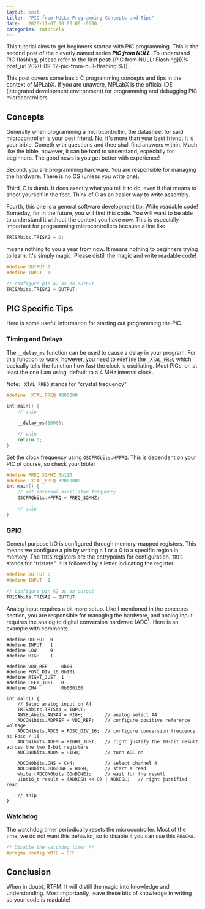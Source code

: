 ```yaml
---
layout: post
title:  "PIC from NULL: Programming Concepts and Tips"
date:   2020-11-07 00:00:00 -0500
categories: tutorials
---
```

This tutorial aims to get beginners started with PIC programming.
This is the second post of the cleverly named series ***PIC from NULL***.
To understand PIC flashing, please refer to the first post:
[PIC from NULL: Flashing]({% post_url 2020-09-12-pic-from-null-flashing %}).

This post covers some basic C programming concepts and tips in the
context of MPLabX. If you are unaware, MPLabX is the official IDE
(integrated development environment) for programming and debugging PIC
microcontrollers.

## Concepts
Generally when programming a microcontroller, the datasheet for
said microcontroller is your best friend. No, it's more than your
best friend. It is your bible. Cometh with questions and thee shall
find answers within. Much like the bible, however, it can be hard to
understand, especially for beginners. The good news is you get better
with experience!

Second, you are programming hardware. You are responsible for managing
the hardware. There is no OS (unless you write one).

Third, C is dumb. It does exactly what you tell it to do, even if that
means to shoot yourself in the foot. Think of C as an easier way to
write assembly.

Fourth, this one is a general software development tip. Write readable
code! Someday, far in the future, you will find this code. You will want
to be able to understand it without the context you have now. This is
especially important for programming microcontrollers because a line like

```c
TRISAbits.TRISA2 = 0;
```

means nothing to you a year from now. It means nothing to beginners
trying to learn. It's simply magic. Please distill the magic and write
readable code!

```c
#define OUTPUT 0
#define INPUT  1

// configure pin A2 as an output
TRISAbits.TRISA2 = OUTPUT;
```

## PIC Specific Tips
Here is some useful information for starting out programming the PIC.

### Timing and Delays
The `__delay_ms` function can be used to cause a delay in your
program. For this function to work, however, you need to `#define` the
`_XTAL_FREQ` which basically tells the function how fast the clock is
oscillating. Most PICs, or, at least the one I am using, default to a
4 MHz internal clock.

Note: `_XTAL_FREQ` stands for "crystal frequency"

```c
#define _XTAL_FREQ 4000000

int main() {
    // snip

    __delay_ms(1000);

    // snip
    return 0;
}
```

Set the clock frequency using `OSCFRQbits.HFFRQ`. This is dependent on
your PIC of course, so check your bible!

```c
#define FREQ_32MHZ 0b110
#define _XTAL_FREQ 32000000
int main() {
    // set internal oscillator frequency
    OSCFRQbits.HFFRQ = FREQ_32MHZ;

    // snip
}
```

### GPIO
General purpose I/O is configured through memory-mapped registers. This
means we configure a pin by writing a 1 or a 0 to a specific region in memory.
The `TRIS` registers are the entrypoints for configuration. `TRIS` stands for
"tristate". It is followed by a letter indicating the register.

```c
#define OUTPUT 0
#define INPUT  1

// configure pin A2 as an output
TRISAbits.TRISA2 = OUTPUT;
```

Analog input requires a bit more setup. Like I mentioned in the concepts
section, you are responsible for managing the hardware, and analog input
requires the analog to digital conversion hardware (ADC). Here is an example
with comments.

```
#define OUTPUT  0
#define INPUT   1
#define LOW     0
#define HIGH    1

#define VDD_REF     0b00
#define FOSC_DIV_16 0b101
#define RIGHT_JUST  1
#define LEFT_JUST   0
#define CH4         0b000100

int main() {
    // Setup analog input on A4
    TRISAbits.TRISA4 = INPUT;
    ANSELAbits.ANSA4 = HIGH;        // analog select A4
    ADCON1bits.ADPREF = VDD_REF;    // configure positive reference voltage
    ADCON1bits.ADCS = FOSC_DIV_16;  // configure conversion frequency as Fosc / 16
    ADCON1bits.ADFM = RIGHT_JUST;   // right justify the 10-bit result across the two 8-bit registers
    ADCON0bits.ADON = HIGH;         // turn ADC on

    ADCON0bits.CHS = CH4;           // select channel 4
    ADCON0bits.GOnDONE = HIGH;      // start a read
    while (ADCON0bits.GOnDONE);     // wait for the result
    uint16_t result = (ADRESH << 8) | ADRESL;   // right justified read

    // snip
}
```

### Watchdog
The watchdog timer periodically resets the microcontroller. Most of the
time, we do not want this behavior, so to disable it you can use this
`PRAGMA`.

```c
/* Disable the watchdog timer */
#pragma config WDTE = OFF
```

## Conclusion
When in doubt, RTFM. It will distill the magic into knowledge and understanding.
Most importantly, leave these bits of knowledge in writing so your code is readable!
